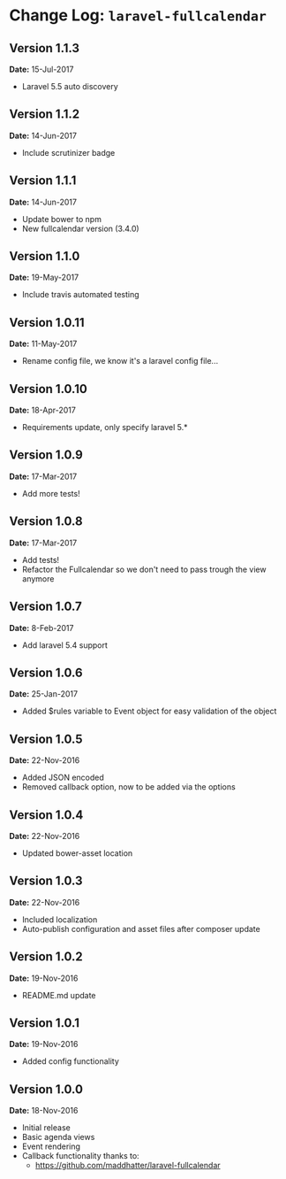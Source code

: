 Change Log: `laravel-fullcalendar`
==================================

## Version 1.1.3

**Date:** 15-Jul-2017

- Laravel 5.5 auto discovery

## Version 1.1.2

**Date:** 14-Jun-2017

- Include scrutinizer badge

## Version 1.1.1

**Date:** 14-Jun-2017

- Update bower to npm
- New fullcalendar version (3.4.0)

## Version 1.1.0

**Date:** 19-May-2017

- Include travis automated testing

## Version 1.0.11

**Date:** 11-May-2017

- Rename config file, we know it's a laravel config file...

## Version 1.0.10

**Date:** 18-Apr-2017

- Requirements update, only specify laravel 5.*

## Version 1.0.9

**Date:** 17-Mar-2017

- Add more tests!

## Version 1.0.8

**Date:** 17-Mar-2017

- Add tests!
- Refactor the Fullcalendar so we don't need to pass trough the view anymore

## Version 1.0.7

**Date:** 8-Feb-2017

- Add laravel 5.4 support

## Version 1.0.6

**Date:** 25-Jan-2017

- Added $rules variable to Event object for easy validation of the object

## Version 1.0.5

**Date:** 22-Nov-2016

- Added JSON encoded
- Removed callback option, now to be added via the options 

## Version 1.0.4

**Date:** 22-Nov-2016

- Updated bower-asset location

## Version 1.0.3

**Date:** 22-Nov-2016

- Included localization 
- Auto-publish configuration and asset files after composer update 

## Version 1.0.2

**Date:** 19-Nov-2016

- README.md update

## Version 1.0.1

**Date:** 19-Nov-2016

- Added config functionality

## Version 1.0.0

**Date:** 18-Nov-2016

- Initial release
- Basic agenda views
- Event rendering
- Callback functionality thanks to:
    - https://github.com/maddhatter/laravel-fullcalendar